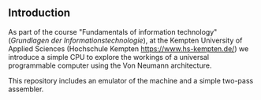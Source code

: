 ## Introduction
As part of the course "Fundamentals of information technology" (*Grundlagen der Informationstechnologie*), at the Kempten University of Applied Sciences (Hochschule Kempten https://www.hs-kempten.de/) we introduce a simple CPU to explore the workings of a universal programmable computer using the Von Neumann architecture.

This repository includes an emulator of the machine and a simple two-pass assembler.
